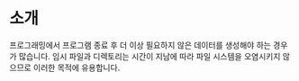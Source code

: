 # 소개

프로그래밍에서 프로그램 종료 후 더 이상 필요하지 않은 데이터를 생성해야 하는 경우가 많습니다. 임시 파일과 디렉토리는 시간이 지남에 따라 파일 시스템을 오염시키지 않으므로 이러한 목적에 유용합니다.
